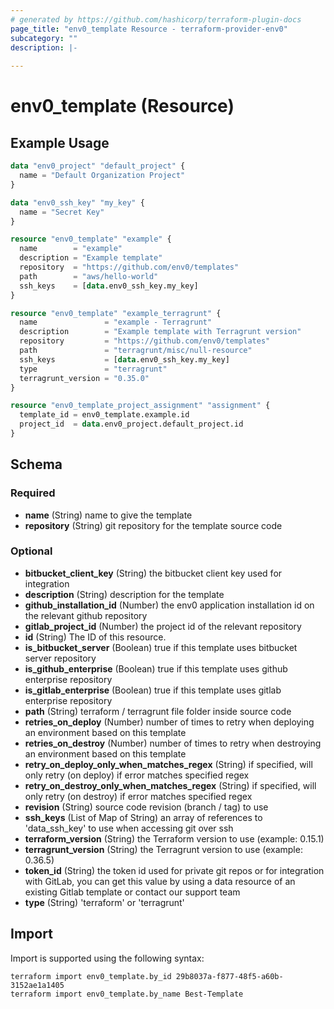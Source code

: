 ```yaml
---
# generated by https://github.com/hashicorp/terraform-plugin-docs
page_title: "env0_template Resource - terraform-provider-env0"
subcategory: ""
description: |-
  
---
```


# env0_template (Resource)



## Example Usage

```terraform
data "env0_project" "default_project" {
  name = "Default Organization Project"
}

data "env0_ssh_key" "my_key" {
  name = "Secret Key"
}

resource "env0_template" "example" {
  name        = "example"
  description = "Example template"
  repository  = "https://github.com/env0/templates"
  path        = "aws/hello-world"
  ssh_keys    = [data.env0_ssh_key.my_key]
}

resource "env0_template" "example_terragrunt" {
  name               = "example - Terragrunt"
  description        = "Example template with Terragrunt version"
  repository         = "https://github.com/env0/templates"
  path               = "terragrunt/misc/null-resource"
  ssh_keys           = [data.env0_ssh_key.my_key]
  type               = "terragrunt"
  terragrunt_version = "0.35.0"
}

resource "env0_template_project_assignment" "assignment" {
  template_id = env0_template.example.id
  project_id  = data.env0_project.default_project.id
}
```

<!-- schema generated by tfplugindocs -->
## Schema

### Required

- **name** (String) name to give the template
- **repository** (String) git repository for the template source code

### Optional

- **bitbucket_client_key** (String) the bitbucket client key used for integration
- **description** (String) description for the template
- **github_installation_id** (Number) the env0 application installation id on the relevant github repository
- **gitlab_project_id** (Number) the project id of the relevant repository
- **id** (String) The ID of this resource.
- **is_bitbucket_server** (Boolean) true if this template uses bitbucket server repository
- **is_github_enterprise** (Boolean) true if this template uses github enterprise repository
- **is_gitlab_enterprise** (Boolean) true if this template uses gitlab enterprise repository
- **path** (String) terraform / terragrunt file folder inside source code
- **retries_on_deploy** (Number) number of times to retry when deploying an environment based on this template
- **retries_on_destroy** (Number) number of times to retry when destroying an environment based on this template
- **retry_on_deploy_only_when_matches_regex** (String) if specified, will only retry (on deploy) if error matches specified regex
- **retry_on_destroy_only_when_matches_regex** (String) if specified, will only retry (on destroy) if error matches specified regex
- **revision** (String) source code revision (branch / tag) to use
- **ssh_keys** (List of Map of String) an array of references to 'data_ssh_key' to use when accessing git over ssh
- **terraform_version** (String) the Terraform version to use (example: 0.15.1)
- **terragrunt_version** (String) the Terragrunt version to use (example: 0.36.5)
- **token_id** (String) the token id used for private git repos or for integration with GitLab, you can get this value by using a data resource of an existing Gitlab template or contact our support team
- **type** (String) 'terraform' or 'terragrunt'

## Import

Import is supported using the following syntax:

```shell
terraform import env0_template.by_id 29b8037a-f877-48f5-a60b-3152ae1a1405
terraform import env0_template.by_name Best-Template
```
